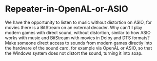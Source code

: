 # Repeater-in-OpenAL-or-ASIO
We have the opportunity to listen to music without distortion on ASIO, for movies there is a BitStream on an external decoder. Why can't I play modern games with direct sound, without distortion, similar to how ASIO works with music and BitStream with movies in Dolby and DTS formats?Make someone direct access to sounds from modern games directly into the hardware of the sound card, for example via OpenAL or ASIO, so that the Windows system does not distort the sound, turning it into soap.
